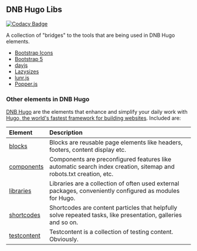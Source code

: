 ## DNB Hugo Libs

[![Codacy Badge](https://app.codacy.com/project/badge/Grade/cf99ef2a9da1464dae5628b1e8230921)](https://www.codacy.com/gh/dnb-org/libraries/dashboard)

A collection of "bridges" to the tools that are being used in DNB Hugo elements.

-   [Bootstrap Icons](https://github.com/dnb-org/libraries/tree/main/bootstrap-icons)
-   [Bootstrap 5](https://github.com/dnb-org/libraries/tree/main/bootstrap5)
-   [dayjs](https://github.com/dnb-org/libraries/tree/main/dayjs)
-   [Lazysizes](https://github.com/dnb-org/libraries/tree/main/lazysizes)
-   [lunr.js](https://github.com/dnb-org/libraries/tree/main/lunr.js)
-   [Popper.js](https://github.com/dnb-org/libraries/tree/main/popper.js)

### Other elements in DNB Hugo

[DNB Hugo](https://github.com/dnb-org) are the elements that enhance and simplify your daily work with [Hugo, the world's fastest framework for building websites](https://gohugo.io/). Included are:

| Element | Description |
| :--- | :--- |
| [blocks](https://github.com/dnb-org/blocks) | Blocks are reusable page elements like headers, footers, content display etc.|
| [components](https://github.com/dnb-org/components) | Components are preconfigured features like automatic search index creation, sitemap and robots.txt creation, etc. |
| [libraries](https://github.com/dnb-org/libraries) | Libraries are a collection of often used external packages, conveniently configured as modules for Hugo. |
| [shortcodes](https://github.com/dnb-org/shortcodes) | Shortcodes are content particles that helpfully solve repeated tasks, like presentation, galleries and so on. |
| [testcontent](https://github.com/dnb-org/testcontent) | Testcontent is a collection of testing content. Obviously. |
